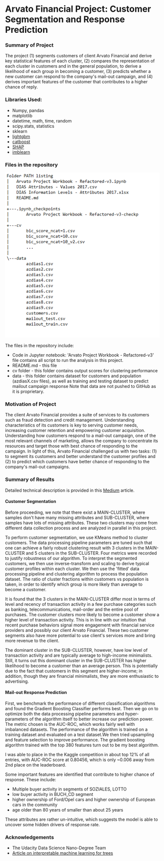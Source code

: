 # Arvato Financial Project: Customer Segmentation and Response Prediction


### Summary of Project
The project (1) segments customers of client Arvato Financial and derive key statistical features of each cluster, (2) compares the representation of each cluster in customers and in the general population, to derive a likelihood of each group in becoming a customer, (3) predicts whether a new customer can respond to the company's mail-out campaign, and (4) derives important features of the customer that contributes to a higher chance of reply.

### Libraries Used:
- Numpy, pandas
- matplotlib
- datetime, math, time, random
- scipy.stats, statistics
- sklearn
- [lightgbm](https://lightgbm.readthedocs.io/en/latest/)
- [catboost](https://catboost.ai/)
- [SHAP](https://github.com/slundberg/shap)
- [imblearn](https://imbalanced-learn.readthedocs.io/en/stable/api.html)

### Files in the repository
<img src = 'file_repository.png'>

<b> </b>

The files in the repository include:
- Code in Jupyter notebook: 'Arvato Project Workbook - Refactored-v3' file contains all script to run the analysis in this project.
- README.md - this file
- cv folder - this folder contains output scores for clustering performance
- data - this folder contains dataset for customers and population (azdiasX.csv files), as well as training and testing dataset to predict mailout campaign response
Note that data are not pushed to GitHub as it is proprietary.

### Motivation of Project
The client Arvato Financial provides a suite of services to its customers such as fraud detection and credit management. Understanding characteristics of its customers is key to serving customer needs, increasing customer retention and empowering customer acquisition. Understanding how customers respond to a mail-out campaign, one of the most relevant channels of marketing, allows the company to concentrate its resources and target those with best chance of responding to the campaign. In light of this, Arvato Financial challenged us with two tasks: (1) to segment its customers and better understand the customer profiles and (2) to predict which customers have better chance of responding to the company's mail-out campaigns.


### Summary of Results
Detailed technical description is provided in this [Medium](https://medium.com/@rh9/customer-segmentation-and-campaign-response-prediction-for-arvato-financial-49e0e2bfc631) article.

#### Customer Segmentation
Before proceeding, we note that there exist a MAIN-CLUSTER, where samples don't have many missing attributes and SUB-CLUSTER, where samples have lots of missing attributes. These two clusters may come from different data collection process and are analyzed in parallel in this project.

To perform customer segmentation, we use KMeans method to cluster customers. The data processing pipeline parameters are tuned such that one can achieve a fairly robust clustering result with 3 clusters in the MAIN-CLUSTER and 5 clusters in the SUB-CLUSTER. Four metrics were recorded to justify robustness of our algorithm. To interpret the segmented customers, we then use inverse-transform and scaling to derive typical customer profiles within each cluster. We then use the 'fitted' data processing pipeline and clustering algorithm to process the population dataset. The ratio of cluster fractions within customers vs population is taken, in order to identify which group is more likely than average to become a customer.

It is found that the 3 clusters in the MAIN-CLUSTER differ most in terms of level and recency of transaction activity in a few purchase categories such as banking, telecommunications, mail-order and the entire pool of purchases. The customer clusters more likely to become a customer show a higher level of transaction activity. This is in line with our intuition that recent purchase behaviors signal more engagement with financial service providers and possibly our client Arvato Financial. These two customer segments also have more potential to use client's services more and bring more revenue to the client.

The dominant cluster in the SUB-CLUSTER, however, have low level of transaction activity and are typically average to high-income minimalists. Still, it turns out this dominant cluster in the SUB-CLUSTER has higher likelihood to become a customer than an average person. This is potentially due to the fact that customers in this segment are higher-income; in addition, though they are financial minimalists, they are more enthusiastic to advertising.

#### Mail-out Response Prediction
First, we benchmark the performance of different classification algorithms and found the Gradient Boosting Classifier performs best. Then we go on to optimize both the data processing pipeline parameters and hyper-parameters of the algorithm itself to better increase our prediction power. The metric chosen is the AUC-ROC, which works fairly well with imbalanced datasets. The performance of the algorithm is trained on a training dataset and evaluated on a test dataset.We then tried upsampling and feature selection to improve performance. The gradient boosting algorithm trained with the top 380 features turn out to be my best algorithm.

I was able to place in the the Kaggle competition in about top 12% of all entries, with AUC-ROC score at 0.80456, which is only ~0.006 away from 2nd place on the leaderboard.

Some important features are identified that contribute to higher chance of response. These include:
- Multiple buyer activity in segments of SOZIALES, LOTTO
- low buyer activity in BUCH_CD segment
- higher ownership of Ford/Opel cars and higher ownership of European cars in the community
- age older than 80 years of smaller than about 25 years

These attributes are rather un-intuitive, which suggests the model is able to uncover some hidden drivers of response rate.


### Acknowledgements

- The Udacity Data Science Nano-Degree Team
- [Article on interpretable machine learning for trees](https://towardsdatascience.com/interpretable-machine-learning-with-xgboost-9ec80d148d27)

